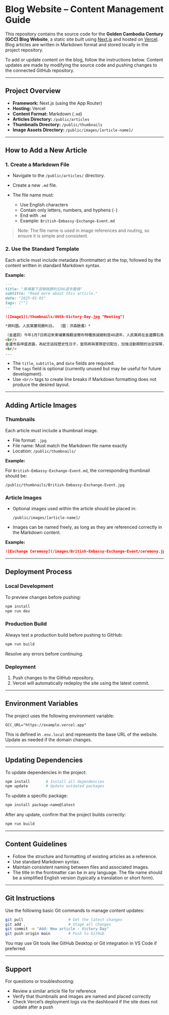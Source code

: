 # Blog Website – Content Management Guide

This repository contains the source code for the **Golden Cambodia Century (GCC) Blog Website**, a static site built using [Next.js](https://nextjs.org/) and hosted on [Vercel](https://vercel.com/). Blog articles are written in Markdown format and stored locally in the project repository.

To add or update content on the blog, follow the instructions below. Content updates are made by modifying the source code and pushing changes to the connected GitHub repository.

---

## Project Overview

* **Framework:** Next.js (using the App Router)
* **Hosting:** Vercel
* **Content Format:** Markdown (`.md`)
* **Articles Directory:** `/public/articles`
* **Thumbnails Directory:** `/public/thumbnails`
* **Image Assets Directory:** `/public/images/[article-name]/`

---

## How to Add a New Article

### 1. Create a Markdown File

* Navigate to the `/public/articles/` directory.
* Create a new `.md` file.
* The file name must:

  * Use English characters
  * Contain only letters, numbers, and hyphens (`-`)
  * End with `.md`
  * Example: `British-Embassy-Exchange-Event.md`

> Note: The file name is used in image references and routing, so ensure it is simple and consistent.

### 2. Use the Standard Template

Each article must include metadata (frontmatter) at the top, followed by the content written in standard Markdown syntax.

**Example:**

```md
---
title: "柬埔寨下週舉辦勝利日46週年慶典"
subtitle: "Read more about this article."
date: "2025-01-03"
tags: [""]
---

![Image1](/thumbnails/46th-Victory-Day.jpg "Meeting")

*資料圖。人民黨慶祝勝利日。 （圖：洪森臉書）*

（金邊訊）今年1月7日將迎來柬埔寨推翻波爾布特種族滅絕制度46週年，人民黨將在金邊鑽石島隆重舉行慶典，預計吸引超過2萬名黨員參加。
<br/>
金邊市長坤盛透露，為紀念這段歷史性日子，當局將與軍隊密切配合，加強活動期間的治安保障，確保慶典順利進行。
<br/>
...
```

* The `title`, `subtitle`, and `date` fields are required.
* The `tags` field is optional (currently unused but may be useful for future development).
* Use `<br/>` tags to create line breaks if Markdown formatting does not produce the desired layout.

---

## Adding Article Images

### Thumbnails

Each article must include a thumbnail image.

* File format: `.jpg`
* File name: Must match the Markdown file name exactly
* Location: `/public/thumbnails/`

**Example:**

For `British-Embassy-Exchange-Event.md`, the corresponding thumbnail should be:

```
/public/thumbnails/British-Embassy-Exchange-Event.jpg
```

### Article Images

* Optional images used within the article should be placed in:

  ```
  /public/images/[article-name]/
  ```

* Images can be named freely, as long as they are referenced correctly in the Markdown content.

**Example:**

```md
![Exchange Ceremony](/images/British-Embassy-Exchange-Event/ceremony.jpg "Exchange Event")
```

---

## Deployment Process

### Local Development

To preview changes before pushing:

```bash
npm install
npm run dev
```

### Production Build

Always test a production build before pushing to GitHub:

```bash
npm run build
```

Resolve any errors before continuing.

### Deployment

1. Push changes to the GitHub repository.
2. Vercel will automatically redeploy the site using the latest commit.

---

## Environment Variables

The project uses the following environment variable:

```
GCC_URL="https://example.vercel.app"
```

This is defined in `.env.local` and represents the base URL of the website. Update as needed if the domain changes.

---

## Updating Dependencies

To update dependencies in the project:

```bash
npm install       # Install all dependencies
npm update        # Update outdated packages
```

To update a specific package:

```bash
npm install package-name@latest
```

After any update, confirm that the project builds correctly:

```bash
npm run build
```

---

## Content Guidelines

* Follow the structure and formatting of existing articles as a reference.
* Use standard Markdown syntax.
* Maintain consistent naming between files and associated images.
* The title in the frontmatter can be in any language. The file name should be a simplified English version (typically a translation or short form).

---

## Git Instructions

Use the following basic Git commands to manage content updates:

```bash
git pull                    # Get the latest changes
git add .                   # Stage all changes
git commit -m "Add: New article - Victory Day"
git push origin main        # Push to GitHub
```

You may use Git tools like GitHub Desktop or Git integration in VS Code if preferred.

---

## Support

For questions or troubleshooting:

* Review a similar article file for reference
* Verify that thumbnails and images are named and placed correctly
* Check Vercel’s deployment logs via the dashboard if the site does not update after a push
